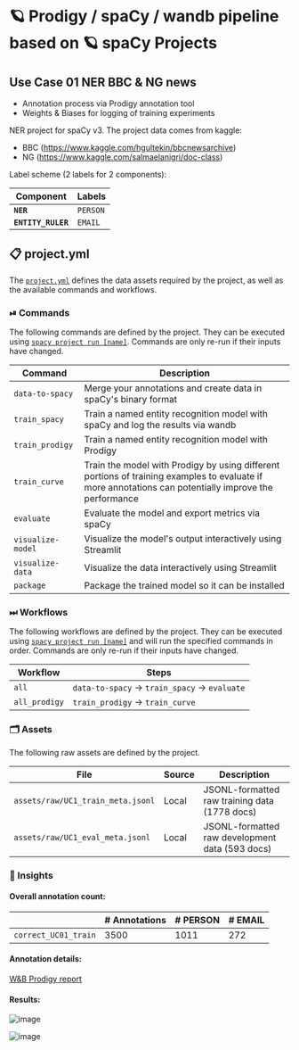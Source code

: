 <!-- SPACY PROJECT: AUTO-GENERATED DOCS START (do not remove) -->

# 🪐 Prodigy / spaCy / wandb pipeline based on 🪐 spaCy Projects
## Use Case 01 NER BBC & NG news
+ Annotation process via Prodigy annotation tool
+ Weights & Biases for logging of training experiments


NER project for spaCy v3. The project data comes from kaggle: 
+ BBC (https://www.kaggle.com/hgultekin/bbcnewsarchive)
+ NG (https://www.kaggle.com/salmaelanigri/doc-class)

Label scheme (2 labels for 2 components):

| Component | Labels |
| --- | --- |
| **`NER`** | `PERSON`|
| **`ENTITY_RULER`** | `EMAIL` |

## 📋 project.yml

The [`project.yml`](project.yml) defines the data assets required by the
project, as well as the available commands and workflows.

### ⏯ Commands

The following commands are defined by the project. They
can be executed using [`spacy project run [name]`](https://spacy.io/api/cli#project-run).
Commands are only re-run if their inputs have changed.

| Command | Description |
| --- | --- |
| `data-to-spacy` | Merge your annotations and create data in spaCy's binary format |
| `train_spacy` | Train a named entity recognition model with spaCy and log the results via wandb |
| `train_prodigy` | Train a named entity recognition model with Prodigy |
| `train_curve` | Train the model with Prodigy by using different portions of training examples to evaluate if more annotations can potentially improve the performance |
| `evaluate` | Evaluate the model and export metrics via spaCy |
| `visualize-model` | Visualize the model's output interactively using Streamlit |
| `visualize-data` | Visualize the data interactively using Streamlit |
| `package` | Package the trained model so it can be installed |


### ⏭ Workflows

The following workflows are defined by the project. They
can be executed using [`spacy project run [name]`](https://spacy.io/api/cli#project-run)
and will run the specified commands in order. Commands are only re-run if their
inputs have changed.

| Workflow | Steps |
| --- | --- |
| `all` |  `data-to-spacy` &rarr; `train_spacy` &rarr; `evaluate` |
| `all_prodigy` | `train_prodigy` &rarr; `train_curve` |

### 🗂 Assets

The following raw assets are defined by the project.

| File | Source | Description |
| --- | --- | --- |
| `assets/raw/UC1_train_meta.jsonl` | Local | JSONL-formatted raw training data (1778 docs) |
| `assets/raw/UC1_eval_meta.jsonl` | Local | JSONL-formatted raw development data (593 docs) |

### 💯 Insights
#### Overall annotation count:

| | # Annotations | # PERSON | # EMAIL |
| --- | --- | --- |--- |
| `correct_UC01_train` | 3500 | 1011 | 272 |

#### Annotation details:

[W&B Prodigy report](https://wandb.ai/alfred-ls/Prodigy_NER/reports/Visualizing-Prodigy-UC01-datasets--VmlldzoxMDkwMzQ4)

#### Results:

![image](https://user-images.githubusercontent.com/52454409/137497207-aaf6a3ca-b57f-4fb9-a6ab-369729e3d85a.png)

![image](https://user-images.githubusercontent.com/52454409/137497379-42ddd39e-5f02-453e-86a2-55434afbdfa9.png)




<!-- SPACY PROJECT: AUTO-GENERATED DOCS END (do not remove) -->
